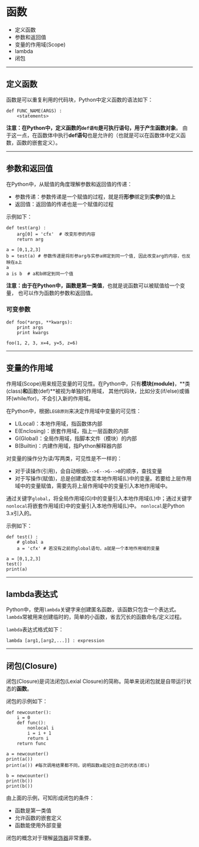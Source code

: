 # 函数

+ 定义函数
+ 参数和返回值
+ 变量的作用域(Scope)
+ lambda
+ 闭包

--------------------------------------------------------------------------------
## 定义函数

函数是可以重复利用的代码块，Python中定义函数的语法如下：
```
def FUNC_NAME(ARGS) :
	<statements>
```
**注意：**在Python中，定义函数的`def语句`是可执行语句，用于产生**函数对象**。
由于这一点，在函数体中执行**def语句**也是允许的（也就是可以在函数体中定义函数，函数的嵌套定义）。

--------------------------------------------------------------------------------
## 参数和返回值

在Python中，从赋值的角度理解参数和返回值的传递：
+ 参数传递：参数传递是一个赋值的过程，就是将**形参**绑定到**实参**的值上
+ 返回值：返回值的传递也是一个赋值的过程

示例如下：
```
def test(arg) :
	arg[0] = 'cfx'  # 改变形参的内容
	return arg  

a = [0,1,2,3]
b = test(a)	# 参数传递是将形参arg与实参a绑定到同一个值, 因此改变arg的内容，也反映在a上
a 
a is b  # a和b绑定到同一个值

```

**注意：**由于在Python中，函数是**第一类值**，也就是说函数可以被赋值给一个变量，
也可以作为函数的参数和返回值。

### 可变参数

```
def foo(*args, **kwargs):
	print args
	print kwargs

foo(1, 2, 3, x=4, y=5, z=6)
```

--------------------------------------------------------------------------------
## 变量的作用域
作用域(Scope)用来规范变量的可见性。在Python中，只有**模块(module)**，**类(class)**和**函数(def)**被视为单独的作用域，
其他代码块，比如分支(if/else)或循环(while/for)，不会引入新的作用域。

在Python中，根据`LEGB原则`来决定作用域中变量的可见性：
+ L(Local)：本地作用域，指函数体内部 
+ E(Enclosing)：嵌套作用域，指上一层函数的内部
+ G(Global)：全局作用域，指脚本文件（模块）的内部
+ B(Builtin)：内建作用域，指Python解释器内部

对变量的操作分为读/写两类，可见性是不一样的：
+ 对于读操作(引用)，会自动根据`L-->E-->G-->B`的顺序，查找变量
+ 对于写操作(赋值)，总是创建或改变本地作用域(L)中的变量。若要给上层作用域中的变量赋值，需要先将上层作用域中的变量引入本地作用域中。

通过关键字`global`，将全局作用域(G)中的变量引入本地作用域(L)中；通过关键字`nonlocal`将嵌套作用域(E)中的变量引入本地作用域(L)中。
`nonlocal`是Python 3.x引入的。

示例如下：
```
def test() :
	# global a
	a = 'cfx' # 若没有之前的global语句，a就是一个本地作用域的变量

a = [0,1,2,3]
test()
print(a)
```

--------------------------------------------------------------------------------
## lambda表达式

Python中，使用`lambda`关键字来创建匿名函数，该函数只包含一个表达式。`lambda`常被用来创建临时的，简单的小函数，省去冗长的函数命名/定义过程。

`lambda`表达式格式如下：
```
lambda [arg1,[arg2,...]] : expression
```

--------------------------------------------------------------------------------
## 闭包(Closure)

闭包(Closure)是词法闭包(Lexial Closure)的简称。简单来说闭包就是自带运行状态的**函数**。

闭包的示例如下：
```
def newcounter():
	i = 0
	def func():
		nonlocal i
		i = i + 1
		return i
	return func

a = newcounter()
print(a())
print(a()) #每次调用结果都不同，说明函数a能记住自己的状态(即i)

b = newcounter()
print(b())
print(b())
```

由上面的示例，可知形成闭包的条件：
+ 函数是第一类值
+ 允许函数的嵌套定义
+ 函数能使用外部变量

闭包的概念对于理解[装饰器](decorator.md)非常重要。

